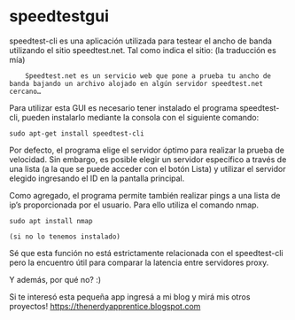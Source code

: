 # speedtestgui
speedtest-cli es una aplicación utilizada para testear el ancho de banda utilizando el sitio speedtest.net. Tal como indica el sitio: (la traducción es mía)

        Speedtest.net es un servicio web que pone a prueba tu ancho de banda bajando un archivo alojado en algún servidor speedtest.net cercano… 

Para utilizar esta GUI es necesario tener instalado el programa speedtest-cli, pueden instalarlo mediante la consola con el siguiente comando:

    sudo apt-get install speedtest-cli

Por defecto, el programa elige el servidor óptimo para realizar la prueba de velocidad. Sin embargo, es posible elegir un servidor específico a través de una lista (a la que se puede acceder con el botón Lista) y utilizar el servidor elegido ingresando el ID en la pantalla principal.

Como agregado, el programa permite también realizar pings a una lista de ip’s proporcionada por el usuario. Para ello utiliza el comando nmap.

    sudo apt install nmap

    (si no lo tenemos instalado) 

Sé que esta función no está estrictamente relacionada con el speedtest-cli pero la encuentro útil para comparar la latencia entre servidores proxy.

Y además, por qué no? :)

Si te interesó esta pequeña app ingresá a mi blog y mirá mis otros proyectos!
https://thenerdyapprentice.blogspot.com
